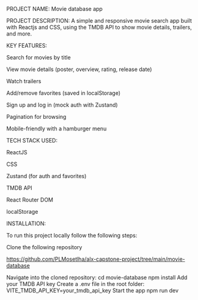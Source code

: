 PROJECT NAME: Movie database app

PROJECT DESCRIPTION: A simple and responsive movie search app built with Reactjs and CSS, using the TMDB API to show movie details, trailers, and more.

KEY FEATURES:

Search for movies by title

View movie details (poster, overview, rating, release date)

Watch trailers

Add/remove favorites (saved in localStorage)

Sign up and log in (mock auth with Zustand)

Pagination for browsing

Mobile-friendly with a hamburger menu

TECH STACK USED:

ReactJS

CSS

Zustand (for auth and favorites)

TMDB API

React Router DOM

localStorage

INSTALLATION:

To run this project locally follow the following steps:

Clone the following repository

https://github.com/PLMosetlha/alx-capstone-project/tree/main/movie-database

Navigate into the cloned repository:
cd movie-database
npm install
Add your TMDB API key
Create a .env file in the root folder:
VITE_TMDB_API_KEY=your_tmdb_api_key
Start the app
npm run dev

